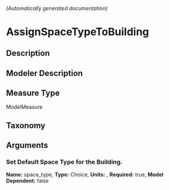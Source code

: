 

###### (Automatically generated documentation)

# AssignSpaceTypeToBuilding

## Description


## Modeler Description


## Measure Type
ModelMeasure

## Taxonomy


## Arguments


### Set Default Space Type for the Building.

**Name:** space_type,
**Type:** Choice,
**Units:** ,
**Required:** true,
**Model Dependent:** false




